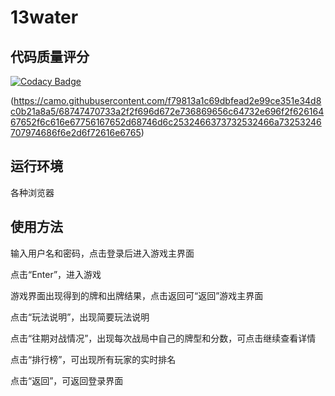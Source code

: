 # 13water

## 代码质量评分

[![Codacy Badge](https://api.codacy.com/project/badge/Grade/dbdf911f904247b58c1d4a5928b3b809)](https://www.codacy.com/manual/7Hoki/13water?utm_source=github.com&amp;utm_medium=referral&amp;utm_content=7Hoki/13water&amp;utm_campaign=Badge_Grade)

(https://camo.githubusercontent.com/f79813a1c69dbfead2e99ce351e34d8c0b21a8a5/68747470733a2f2f696d672e736869656c64732e696f2f62616467652f6c616e67756167652d68746d6c2532466373732532466a73253246707974686f6e2d6f72616e6765)

## 运行环境
各种浏览器

## 使用方法
输入用户名和密码，点击登录后进入游戏主界面

点击“Enter”，进入游戏

游戏界面出现得到的牌和出牌结果，点击返回可“返回”游戏主界面

点击“玩法说明”，出现简要玩法说明

点击“往期对战情况”，出现每次战局中自己的牌型和分数，可点击继续查看详情

点击“排行榜”，可出现所有玩家的实时排名

点击“返回”，可返回登录界面

